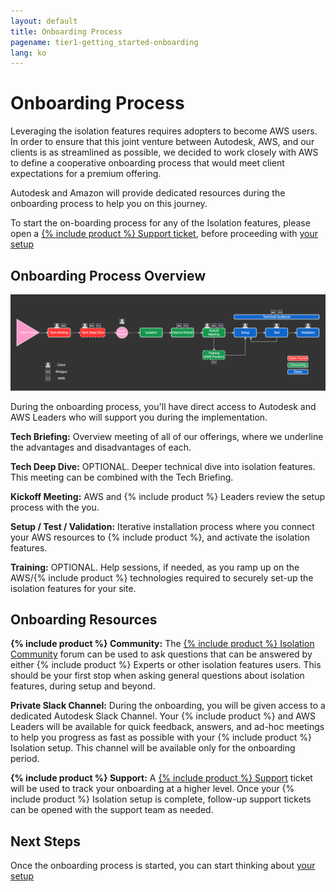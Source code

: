 ```yaml
---
layout: default
title: Onboarding Process
pagename: tier1-getting_started-onboarding
lang: ko
---
```


# Onboarding Process

Leveraging the isolation features requires adopters to become AWS users. In order to ensure that this joint venture between Autodesk, AWS, and our clients is as streamlined as possible, we decided to work closely with AWS to define a cooperative onboarding process that would meet client expectations for a premium offering.

Autodesk and Amazon will provide dedicated resources during the onboarding process to help you on this journey.

To start the on-boarding process for any of the Isolation features, please open a [{% include product %} Support ticket](https://support.shotgunsoftware.com/hc/en-us/requests/new), before proceeding with [your setup](../setup/setup.md)

## Onboarding Process Overview

![onboarding-process](../images/tier1-onboarding-process.png)

During the onboarding process, you'll have direct access to Autodesk and AWS Leaders who will support you during the implementation.

**Tech Briefing:**  Overview meeting of all of our offerings, where we underline the advantages and disadvantages of each.

**Tech Deep Dive:**  OPTIONAL. Deeper technical dive into isolation features. This meeting can be combined with the Tech Briefing.

**Kickoff Meeting:**	AWS and {% include product %} Leaders review the setup process with the you.

**Setup / Test / Validation:**	Iterative installation process where you connect your AWS resources to {% include product %}, and activate the isolation features.

**Training:** OPTIONAL. Help sessions, if needed, as you ramp up on the AWS/{% include product %} technologies required to securely set-up the isolation features for your site.

## Onboarding Resources

**{% include product %} Community:** The [{% include product %} Isolation Community](https://community.shotgridsoftware.com/c/trusted-solutions/isolation/34) forum can be used to ask questions that can be answered by either {% include product %} Experts or other isolation features users. This should be your first stop when asking general questions about isolation features, during setup and beyond.

**Private Slack Channel:** During the onboarding, you will be given access to a dedicated Autodesk Slack Channel. Your {% include product %} and AWS Leaders will be available for quick feedback, answers, and ad-hoc meetings to help you progress as fast as possible with your {% include product %} Isolation setup. This channel will be available only for the onboarding period.

**{% include product %} Support:** A [{% include product %} Support](https://support.shotgunsoftware.com/hc/en-us/requests/new) ticket will be used to track your onboarding at a higher level. Once your {% include product %} Isolation setup is complete, follow-up support tickets can be opened with the support team as needed.

## Next Steps

Once the onboarding process is started, you can start thinking about [your setup](../setup/setup.md)